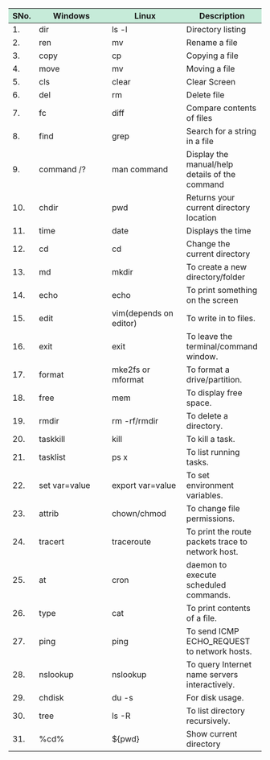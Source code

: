 
<table class="linux-vs-windows-table">
    <thead>
      <tr><th style="background-color:#c6ebd9;width:10%">SNo.</th>
        <th style="background-color:#c6ebd9;width:30%">Windows</th>
        <th style="background-color:#c6ebd9;width:30%">Linux</th>
        <th style="background-color:#c6ebd9;width:30%">Description</th>
      </tr>
    </thead>
    <tbody>
      <tr>
        <td>1.</td>
        <td>dir</td>
        <td>ls -l</td>
        <td>Directory listing</td>
      </tr>
      <tr>
        <td>2.</td>
        <td>ren</td>
        <td>mv</td>
        <td>Rename a file</td>
      </tr>
      <tr><td>3.</td><td>copy</td><td>cp</td><td>Copying a file</td></tr>
      <tr><td>4.</td><td>move</td><td>mv</td><td>Moving a file</td></tr>
      <tr><td>5.</td><td>cls</td><td>clear</td><td>Clear Screen</td></tr>
      <tr><td>6.</td><td>del</td><td>rm</td><td>Delete file</td></tr>
      <tr><td>7.</td><td>fc</td><td>diff</td><td>Compare contents of files</td></tr>
      <tr><td>8.</td><td>find</td><td>grep</td><td>Search for a string in a file</td></tr>
      <tr><td>9.</td><td>command /?</td><td>man command</td><td>Display the manual/help details of the command</td></tr>
      <tr><td>10.</td><td>chdir</td><td>pwd</td><td>Returns your current directory location</td></tr>
      <tr><td>11.</td><td>time</td><td>date</td><td>Displays the time</td></tr>
      <tr><td>12.</td><td>cd</td><td>cd</td><td>Change the current directory</td></tr>
      <tr><td>13.</td><td>md</td><td>mkdir</td><td>To create a new directory/folder</td></tr>
      <tr><td>14.</td><td>echo</td><td>echo</td><td>To print something on the screen</td></tr>
      <tr><td>15.</td><td>edit</td><td>vim(depends on editor)</td><td>To write in to files.</td></tr>
      <tr><td>16.</td><td>exit</td><td>exit</td><td>To leave the terminal/command window.</td></tr>
      <tr><td>17.</td><td>format</td><td>mke2fs or mformat</td><td>To format a drive/partition.</td></tr>
      <tr><td>18.</td><td>free</td><td>mem</td><td>To display free space.</td></tr>
      <tr><td>19.</td><td>rmdir</td><td>rm -rf/rmdir</td><td>To delete a directory.</td></tr>
      <tr><td>20.</td><td>taskkill</td><td>kill</td><td>To kill a task.</td></tr>
      <tr><td>21.</td><td>tasklist</td><td>ps x</td><td>To list running tasks.</td></tr>
      <tr><td>22.</td><td>set var=value</td><td>export var=value</td><td>To set environment variables.</td></tr>
      <tr><td>23.</td><td>attrib</td><td>chown/chmod</td><td>To change file permissions.</td></tr>
      <tr><td>24.</td><td>tracert</td><td>traceroute</td><td>To print the route packets trace to network host.</td></tr>
      <tr><td>25.</td><td>at</td><td>cron</td><td>daemon to execute scheduled commands.</td></tr>
      <tr><td>26.</td><td>type</td><td>cat</td><td>To print contents of a file.</td></tr>
      <tr><td>27.</td><td>ping</td><td>ping</td><td>To send ICMP ECHO_REQUEST to network hosts.</td></tr>
      <tr><td>28.</td><td>nslookup</td><td>nslookup</td><td>To query Internet name servers interactively.</td></tr>
      <tr><td>29.</td><td>chdisk</td><td>du -s</td><td>For disk usage.</td></tr>
      <tr><td>30.</td><td>tree</td><td>ls -R</td><td>To list directory recursively.</td></tr>
      <tr><td>31.</td><td> %cd% </td><td> ${pwd} </td><td>Show current directory</td></tr>
      
  </tbody>
